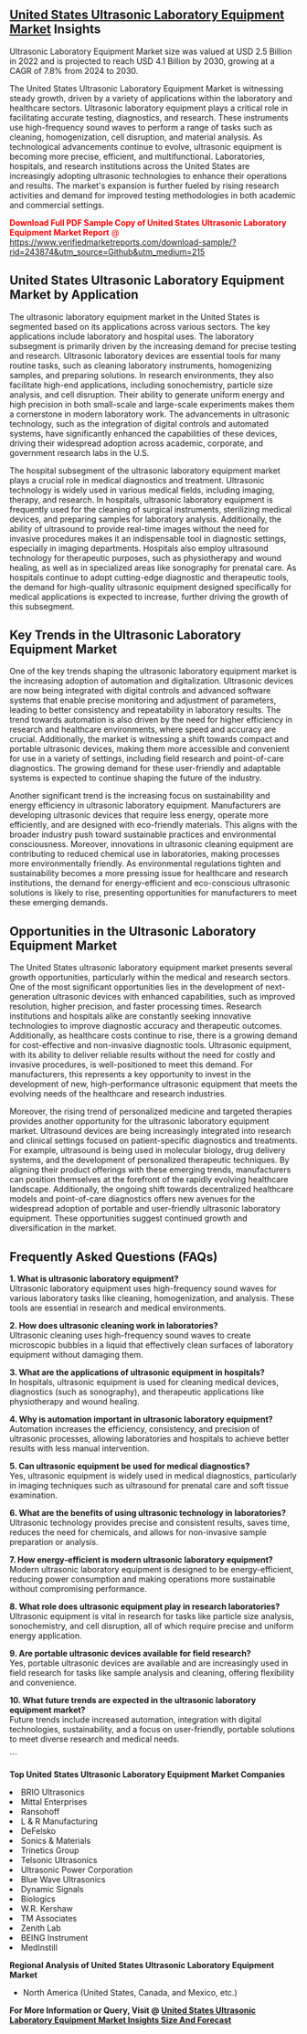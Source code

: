 <h2><a href="https://www.verifiedmarketreports.com/download-sample/?rid=243874&amp;utm_source=Github&amp;utm_medium=215" target="_blank">United States Ultrasonic Laboratory Equipment Market</a> Insights</h2><p>Ultrasonic Laboratory Equipment Market size was valued at USD 2.5 Billion in 2022 and is projected to reach USD 4.1 Billion by 2030, growing at a CAGR of 7.8% from 2024 to 2030.</p><p> <p>The United States Ultrasonic Laboratory Equipment Market is witnessing steady growth, driven by a variety of applications within the laboratory and healthcare sectors. Ultrasonic laboratory equipment plays a critical role in facilitating accurate testing, diagnostics, and research. These instruments use high-frequency sound waves to perform a range of tasks such as cleaning, homogenization, cell disruption, and material analysis. As technological advancements continue to evolve, ultrasonic equipment is becoming more precise, efficient, and multifunctional. Laboratories, hospitals, and research institutions across the United States are increasingly adopting ultrasonic technologies to enhance their operations and results. The market's expansion is further fueled by rising research activities and demand for improved testing methodologies in both academic and commercial settings. <p><span class=""><span style="color: #ff0000;"><strong>Download Full PDF Sample Copy of United States Ultrasonic Laboratory Equipment Market Report</strong> @ </span><a href="https://www.verifiedmarketreports.com/download-sample/?rid=243874&amp;utm_source=Github&amp;utm_medium=215" target="_blank">https://www.verifiedmarketreports.com/download-sample/?rid=243874&amp;utm_source=Github&amp;utm_medium=215</a></span></p></p> <h2>United States Ultrasonic Laboratory Equipment Market by Application</h2> <p>The ultrasonic laboratory equipment market in the United States is segmented based on its applications across various sectors. The key applications include laboratory and hospital uses. The laboratory subsegment is primarily driven by the increasing demand for precise testing and research. Ultrasonic laboratory devices are essential tools for many routine tasks, such as cleaning laboratory instruments, homogenizing samples, and preparing solutions. In research environments, they also facilitate high-end applications, including sonochemistry, particle size analysis, and cell disruption. Their ability to generate uniform energy and high precision in both small-scale and large-scale experiments makes them a cornerstone in modern laboratory work. The advancements in ultrasonic technology, such as the integration of digital controls and automated systems, have significantly enhanced the capabilities of these devices, driving their widespread adoption across academic, corporate, and government research labs in the U.S. <p>The hospital subsegment of the ultrasonic laboratory equipment market plays a crucial role in medical diagnostics and treatment. Ultrasonic technology is widely used in various medical fields, including imaging, therapy, and research. In hospitals, ultrasonic laboratory equipment is frequently used for the cleaning of surgical instruments, sterilizing medical devices, and preparing samples for laboratory analysis. Additionally, the ability of ultrasound to provide real-time images without the need for invasive procedures makes it an indispensable tool in diagnostic settings, especially in imaging departments. Hospitals also employ ultrasound technology for therapeutic purposes, such as physiotherapy and wound healing, as well as in specialized areas like sonography for prenatal care. As hospitals continue to adopt cutting-edge diagnostic and therapeutic tools, the demand for high-quality ultrasonic equipment designed specifically for medical applications is expected to increase, further driving the growth of this subsegment. <h2>Key Trends in the Ultrasonic Laboratory Equipment Market</h2> <p>One of the key trends shaping the ultrasonic laboratory equipment market is the increasing adoption of automation and digitalization. Ultrasonic devices are now being integrated with digital controls and advanced software systems that enable precise monitoring and adjustment of parameters, leading to better consistency and repeatability in laboratory results. The trend towards automation is also driven by the need for higher efficiency in research and healthcare environments, where speed and accuracy are crucial. Additionally, the market is witnessing a shift towards compact and portable ultrasonic devices, making them more accessible and convenient for use in a variety of settings, including field research and point-of-care diagnostics. The growing demand for these user-friendly and adaptable systems is expected to continue shaping the future of the industry. <p>Another significant trend is the increasing focus on sustainability and energy efficiency in ultrasonic laboratory equipment. Manufacturers are developing ultrasonic devices that require less energy, operate more efficiently, and are designed with eco-friendly materials. This aligns with the broader industry push toward sustainable practices and environmental consciousness. Moreover, innovations in ultrasonic cleaning equipment are contributing to reduced chemical use in laboratories, making processes more environmentally friendly. As environmental regulations tighten and sustainability becomes a more pressing issue for healthcare and research institutions, the demand for energy-efficient and eco-conscious ultrasonic solutions is likely to rise, presenting opportunities for manufacturers to meet these emerging demands. <h2>Opportunities in the Ultrasonic Laboratory Equipment Market</h2> <p>The United States ultrasonic laboratory equipment market presents several growth opportunities, particularly within the medical and research sectors. One of the most significant opportunities lies in the development of next-generation ultrasonic devices with enhanced capabilities, such as improved resolution, higher precision, and faster processing times. Research institutions and hospitals alike are constantly seeking innovative technologies to improve diagnostic accuracy and therapeutic outcomes. Additionally, as healthcare costs continue to rise, there is a growing demand for cost-effective and non-invasive diagnostic tools. Ultrasonic equipment, with its ability to deliver reliable results without the need for costly and invasive procedures, is well-positioned to meet this demand. For manufacturers, this represents a key opportunity to invest in the development of new, high-performance ultrasonic equipment that meets the evolving needs of the healthcare and research industries. <p>Moreover, the rising trend of personalized medicine and targeted therapies provides another opportunity for the ultrasonic laboratory equipment market. Ultrasound devices are being increasingly integrated into research and clinical settings focused on patient-specific diagnostics and treatments. For example, ultrasound is being used in molecular biology, drug delivery systems, and the development of personalized therapeutic techniques. By aligning their product offerings with these emerging trends, manufacturers can position themselves at the forefront of the rapidly evolving healthcare landscape. Additionally, the ongoing shift towards decentralized healthcare models and point-of-care diagnostics offers new avenues for the widespread adoption of portable and user-friendly ultrasonic laboratory equipment. These opportunities suggest continued growth and diversification in the market. <h2>Frequently Asked Questions (FAQs)</h2> <p><strong>1. What is ultrasonic laboratory equipment?</strong><br>Ultrasonic laboratory equipment uses high-frequency sound waves for various laboratory tasks like cleaning, homogenization, and analysis. These tools are essential in research and medical environments.</p> <p><strong>2. How does ultrasonic cleaning work in laboratories?</strong><br>Ultrasonic cleaning uses high-frequency sound waves to create microscopic bubbles in a liquid that effectively clean surfaces of laboratory equipment without damaging them.</p> <p><strong>3. What are the applications of ultrasonic equipment in hospitals?</strong><br>In hospitals, ultrasonic equipment is used for cleaning medical devices, diagnostics (such as sonography), and therapeutic applications like physiotherapy and wound healing.</p> <p><strong>4. Why is automation important in ultrasonic laboratory equipment?</strong><br>Automation increases the efficiency, consistency, and precision of ultrasonic processes, allowing laboratories and hospitals to achieve better results with less manual intervention.</p> <p><strong>5. Can ultrasonic equipment be used for medical diagnostics?</strong><br>Yes, ultrasonic equipment is widely used in medical diagnostics, particularly in imaging techniques such as ultrasound for prenatal care and soft tissue examination.</p> <p><strong>6. What are the benefits of using ultrasonic technology in laboratories?</strong><br>Ultrasonic technology provides precise and consistent results, saves time, reduces the need for chemicals, and allows for non-invasive sample preparation or analysis.</p> <p><strong>7. How energy-efficient is modern ultrasonic laboratory equipment?</strong><br>Modern ultrasonic laboratory equipment is designed to be energy-efficient, reducing power consumption and making operations more sustainable without compromising performance.</p> <p><strong>8. What role does ultrasonic equipment play in research laboratories?</strong><br>Ultrasonic equipment is vital in research for tasks like particle size analysis, sonochemistry, and cell disruption, all of which require precise and uniform energy application.</p> <p><strong>9. Are portable ultrasonic devices available for field research?</strong><br>Yes, portable ultrasonic devices are available and are increasingly used in field research for tasks like sample analysis and cleaning, offering flexibility and convenience.</p> <p><strong>10. What future trends are expected in the ultrasonic laboratory equipment market?</strong><br>Future trends include increased automation, integration with digital technologies, sustainability, and a focus on user-friendly, portable solutions to meet diverse research and medical needs.</p> ```</p><p><strong>Top United States Ultrasonic Laboratory Equipment Market Companies</strong></p><div data-test-id=""><p><li>BRIO Ultrasonics</li><li> Mittal Enterprises</li><li> Ransohoff</li><li> L & R Manufacturing</li><li> DeFelsko</li><li> Sonics & Materials</li><li> Trinetics Group</li><li> Telsonic Ultrasonics</li><li> Ultrasonic Power Corporation</li><li> Blue Wave Ultrasonics</li><li> Dynamic Signals</li><li> Biologics</li><li> W.R. Kershaw</li><li> TM Associates</li><li> Zenith Lab</li><li> BEING Instrument</li><li> MedInstill</li></p><div><strong>Regional Analysis of&nbsp;United States Ultrasonic Laboratory Equipment Market</strong></div><ul><li dir="ltr"><p dir="ltr">North America&nbsp;(United States, Canada, and Mexico, etc.)</p></li></ul><p><strong>For More Information or Query, Visit @&nbsp;</strong><strong><a href="https://www.verifiedmarketreports.com/product/ultrasonic-laboratory-equipment-market/?utm_source=Github&amp;utm_medium=215" target="_blank">United States Ultrasonic Laboratory Equipment Market Insights Size And Forecast</a></strong></p></div>
